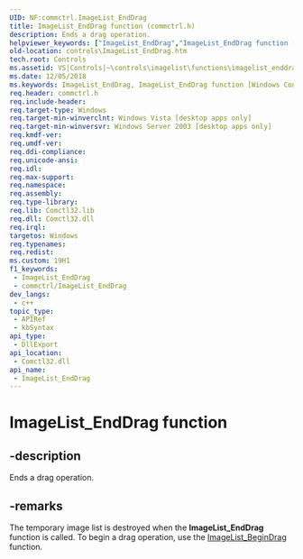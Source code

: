```yaml
---
UID: NF:commctrl.ImageList_EndDrag
title: ImageList_EndDrag function (commctrl.h)
description: Ends a drag operation.
helpviewer_keywords: ["ImageList_EndDrag","ImageList_EndDrag function [Windows Controls]","_win32_ImageList_EndDrag","_win32_ImageList_EndDrag_cpp","commctrl/ImageList_EndDrag","controls.ImageList_EndDrag","controls._win32_ImageList_EndDrag"]
old-location: controls\ImageList_EndDrag.htm
tech.root: Controls
ms.assetid: VS|Controls|~\controls\imagelist\functions\imagelist_enddrag.htm
ms.date: 12/05/2018
ms.keywords: ImageList_EndDrag, ImageList_EndDrag function [Windows Controls], _win32_ImageList_EndDrag, _win32_ImageList_EndDrag_cpp, commctrl/ImageList_EndDrag, controls.ImageList_EndDrag, controls._win32_ImageList_EndDrag
req.header: commctrl.h
req.include-header: 
req.target-type: Windows
req.target-min-winverclnt: Windows Vista [desktop apps only]
req.target-min-winversvr: Windows Server 2003 [desktop apps only]
req.kmdf-ver: 
req.umdf-ver: 
req.ddi-compliance: 
req.unicode-ansi: 
req.idl: 
req.max-support: 
req.namespace: 
req.assembly: 
req.type-library: 
req.lib: Comctl32.lib
req.dll: Comctl32.dll
req.irql: 
targetos: Windows
req.typenames: 
req.redist: 
ms.custom: 19H1
f1_keywords:
 - ImageList_EndDrag
 - commctrl/ImageList_EndDrag
dev_langs:
 - c++
topic_type:
 - APIRef
 - kbSyntax
api_type:
 - DllExport
api_location:
 - Comctl32.dll
api_name:
 - ImageList_EndDrag
---
```


# ImageList_EndDrag function


## -description

Ends a drag operation.



## -remarks

The temporary image list is destroyed when the <b>ImageList_EndDrag</b> function is called. To begin a drag operation, use the <a href="/windows/desktop/api/commctrl/nf-commctrl-imagelist_begindrag">ImageList_BeginDrag</a> function.
